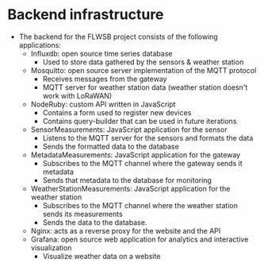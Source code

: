 # Backend infrastructure

- The backend for the FLWSB project consists of the following applications:
	- Influxdb: open source time series database
		- Used to store data gathered by the sensors & weather station
	- Mosquitto: open source server implementation of the MQTT protocol
		- Receives messages from the gateway
		- MQTT server for weather station data (weather station doesn't work with LoRaWAN)
	- NodeRuby: custom API written in JavaScript
		- Contains a form used to register new devices
		- Contains query-builder that can be used in future iterations
	- SensorMeasurements: JavaScript application for the sensor
		- Listens to the MQTT server for the sensors and formats the data
		- Sends the formatted data to the database
	- MetadataMeasurements: JavaScript application for the gateway
		- Subscribes to the MQTT channel where the gateway sends it metadata
		- Sends that metadata to the database for monitoring
	- WeatherStationMeasurements: JavaScript application for the weather station
		- Subscribes to the MQTT channel where the weather station sends its measurements
		- Sends the data to the database.
	- Nginx: acts as a reverse proxy for the website and the API
	- Grafana: open source web application for analytics and interactive visualization
		- Visualize weather data on a website
